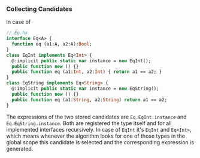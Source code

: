 ### Collecting Candidates

In case of

```haxe
// Eq.hx
interface Eq<A> {
  function eq (a1:A, a2:A):Bool;
}
class EqInt implements Eq<Int> {
  @:implicit public static var instance = new EqInt();
  public function new () {}
  public function eq (a1:Int, a2:Int) { return a1 == a2; }
}
class EqString implements Eq<String> {
  @:implicit public static var instance = new EqString();
  public function new () {}
  public function eq (a1:String, a2:String) return a1 == a2; 
}
```

The expressions of the two stored candidates are `Eq.EqInt.instance` and `Eq.EqString.instance`.
Both are registered the type itself and for all implemented interfaces recursively.
In case of `EqInt` it's `EqInt` and `Eq<Int>`, which means whenever the algorithm looks for one 
of those types in the global scope this candidate is selected and the corresponding expression is generated.

